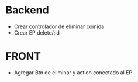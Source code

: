 # Backend

* Crear controlador de eliminar comida
* Crear EP delete/:id


# FRONT
* Agregar Btn de eliminar y action conectado al EP